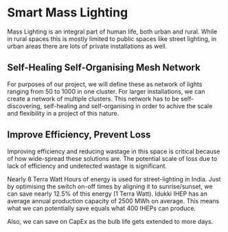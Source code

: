 # Smart Mass Lighting
Mass Lighting is an integral part of human life, both urban and rural. While in rural spaces this is mostly limited to public spaces like street lighting, in urban areas there are lots of private installations as well.

## Self-Healing Self-Organising Mesh Network
For purposes of our project, we will define these as network of lights ranging from 50 to 1000 in one cluster. For larger installations, we can create a network of multiple clusters. This network has to be self-discovering, self-healing and self-organising in order to achive the scale and flexibility in a project of this nature.

## Improve Efficiency, Prevent Loss
Improving efficiency and reducing wastage in this space is critical because of how wide-spread these solutions are. The potential scale of loss due to lack of efficiency and undetected wastage is significant.

Nearly 8 Terra Watt Hours of energy is used for street-lighting in India. Just by optimising the switch on-off times by aligning it to sunrise/sunset, we can save nearly 12.5% of this energy (1 Terra Watt). Idukki IHEP has an average annual production capacity of 2500 MWh on average. This means what we can potentially save equals what 400 IHEPs can produce.

Also, we can save on CapEx as the bulb life gets extended to more days.


